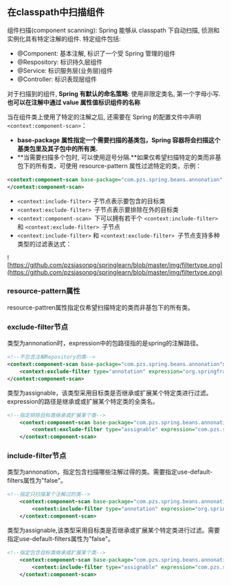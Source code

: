 ## 在classpath中扫描组件

组件扫描(component scanning):  Spring 能够从 classpath 下自动扫描, 侦测和实例化具有特定注解的组件. 
		特定组件包括:

- @Component: 基本注解, 标识了一个受 Spring 管理的组件
- @Respository: 标识持久层组件
- @Service: 标识服务层(业务层)组件
- @Controller: 标识表现层组件

对于扫描到的组件, **Spring 有默认的命名策略**: 使用非限定类名, 第一个字母小写. **也可以在注解中通过 value 属性值标识组件的名称**

当在组件类上使用了特定的注解之后, 还需要在 Spring 的配置文件中声明``` <context:component-scan> ```：

- **base-package 属性指定一个需要扫描的基类包，Spring 容器将会扫描这个基类包里及其子包中的所有类.** 
- **当需要扫描多个包时, 可以使用逗号分隔.**如果仅希望扫描特定的类而非基包下的所有类，可使用 resource-pattern 属性过滤特定的类，示例：

```xml
<context:component-scan base-package="com.pzs.spring.beans.annonation" resource-pattern="repository/*.class">
</context:component-scan>
```

- ```<context:include-filter>``` 子节点表示要包含的目标类
- ```<context:exclude-filter> ```子节点表示要排除在外的目标类
- ```<context:component-scan> ```下可以拥有若干个 ```<context:include-filter>``` 和 ```<context:exclude-filter> ```子节点
- ```<context:include-filter>``` 和 ```<context:exclude-filter> ```子节点支持多种类型的过滤表达式：

![https://github.com/pzsjasonpg/springlearn/blob/master/img/filtertype.png](https://github.com/pzsjasonpg/springlearn/blob/master/img/filtertype.png)

### resource-pattern属性

resource-pattren属性指定仅希望扫描特定的类而非基包下的所有类。

### exclude-filter节点

类型为annonation时，expression中的包路径指的是spring的注解路径。

```xml
<!--不包含注解Repository的类-->
<context:component-scan base-package="com.pzs.spring.beans.annonation">
    <context:exclude-filter type="annotation" expression="org.springframework.stereotype.Repository"></context:exclude-filter>
</context:component-scan>
```



类型为assignable，该类型采用目标类是否继承或扩展某个特定类进行过滤。expression的路径是继承或或扩展某个特定类的全类名。

```xml
<!--指定排除目标类继承或扩展某个类-->
    <context:component-scan base-package="com.pzs.spring.beans.annonation">
        <context:exclude-filter type="assignable" expression="com.pzs.spring.beans.annonation.repository.UserRepository"></context:exclude-filter>
    </context:component-scan>
```





### include-filter节点

类型为annonation，指定包含扫描哪些注解过得的类。需要指定use-default-filters属性为"false"。

```xml
<!--指定只扫描某个注解过的类-->
    <context:component-scan base-package="com.pzs.spring.beans.annonation" use-default-filters="false">
        <context:include-filter type="annotation" expression="org.springframework.stereotype.Repository"></context:include-filter>
    </context:component-scan>
```



类型为assignable,该类型采用目标类是否继承或扩展某个特定类进行过滤。需要指定use-default-filters属性为"false"。

```xml
<!--指定包含目标类继承或扩展某个类-->
    <context:component-scan base-package="com.pzs.spring.beans.annonation" use-default-filters="false">
        <context:include-filter type="assignable" expression="com.pzs.spring.beans.annonation.repository.UserRepository"></context:include-filter>
    </context:component-scan>
```


